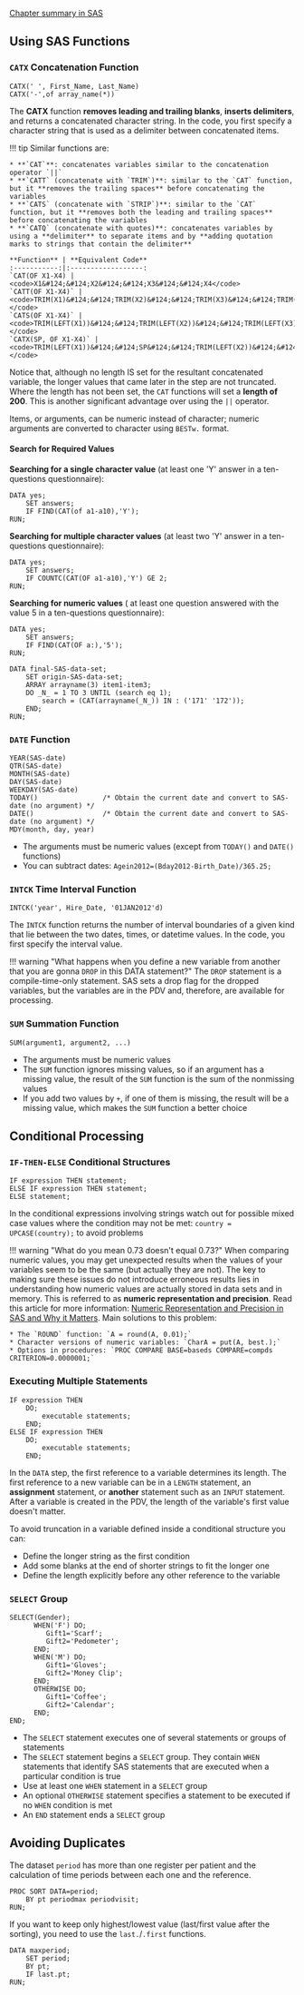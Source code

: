 [Chapter summary in SAS](https://support.sas.com/edu/OLTRN/ECPRG193/m421/m421_5_a_sum.htm)

## Using SAS Functions

### `CATX` Concatenation Function

```
CATX(' ', First_Name, Last_Name)
CATX('-',of array_name(*))
```

The **CATX** function **removes leading and trailing blanks**, **inserts delimiters**, and returns a concatenated character string. In the code, you first specify a character string that is used as a delimiter between concatenated items.

!!! tip
    Similar functions are:
    
    * **`CAT`**: concatenates variables similar to the concatenation operator `||` 
    * **`CATT` (concatenate with `TRIM`)**: similar to the `CAT` function, but it **removes the trailing spaces** before concatenating the variables
    * **`CATS` (concatenate with `STRIP`)**: similar to the `CAT` function, but it **removes both the leading and trailing spaces** before concatenating the variables
    * **`CATQ` (concatenate with quotes)**: concatenates variables by using a **delimiter** to separate items and by **adding quotation marks to strings that contain the delimiter**
    
    **Function** | **Equivalent Code**
    :-----------:|:------------------:
    `CAT(OF X1-X4) | <code>X1&#124;&#124;X2&#124;&#124;X3&#124;&#124;X4</code>
    `CATT(OF X1-X4)` | <code>TRIM(X1)&#124;&#124;TRIM(X2)&#124;&#124;TRIM(X3)&#124;&#124;TRIM(X4)</code>
    `CATS(OF X1-X4)` | <code>TRIM(LEFT(X1))&#124;&#124;TRIM(LEFT(X2))&#124;&#124;TRIM(LEFT(X3))&#124;&#124;TRIM(LEFT(X4))</code>
    `CATX(SP, OF X1-X4)` | <code>TRIM(LEFT(X1))&#124;&#124;SP&#124;&#124;TRIM(LEFT(X2))&#124;&#124;SP&#124;&#124;TRIM(LEFT(X3))&#124;&#124;SP&#124;&#124;TRIM(LEFT(X4))</code>
    
Notice that, although no length IS set for the resultant concatenated variable, the longer values that came later in the step are not truncated. Where the length has not been set, the `CAT` functions will set a **length of 200**. This is another significant advantage over using the `||` operator.

Items, or arguments, can be numeric instead of character; numeric arguments are converted to character using `BESTw.` format.

#### Search for Required Values

**Searching for a single character value** (at least one 'Y' answer in a ten-questions questionnaire):
```
DATA yes;
	SET answers;
	IF FIND(CAT(of a1-a10),'Y');
RUN;
```

**Searching for multiple character values** (at least two 'Y' answer in a ten-questions questionnaire):
```
DATA yes;
	SET answers;
	IF COUNTC(CAT(OF a1-a10),'Y') GE 2;
RUN;
```

**Searching for numeric values** ( at least one question answered with the value 5 in a ten-questions questionnaire):
```
DATA yes;
	SET answers;
	IF FIND(CAT(OF a:),'5');
RUN;
```


```
DATA final-SAS-data-set;
	SET origin-SAS-data-set;
	ARRAY arrayname(3) item1-item3;
	DO _N_ = 1 TO 3 UNTIL (search eq 1);
		search = (CAT(arrayname(_N_)) IN : ('171' '172'));
	END;
RUN;
```

### `DATE` Function

```
YEAR(SAS-date)     
QTR(SAS-date)
MONTH(SAS-date)
DAY(SAS-date)
WEEKDAY(SAS-date)
TODAY()                /* Obtain the current date and convert to SAS-date (no argument) */
DATE()                 /* Obtain the current date and convert to SAS-date (no argument) */
MDY(month, day, year)
```

- The arguments must be numeric values (except from `TODAY()` and `DATE()` functions)
- You can subtract dates: `Agein2012=(Bday2012-Birth_Date)/365.25;`

### `INTCK` Time Interval Function

```
INTCK('year', Hire_Date, '01JAN2012'd)
```

The `INTCK` function returns the number of interval boundaries of a given kind that lie between the two dates, times, or datetime values. In the code, you first specify the interval value.


!!! warning "What happens when you define a new variable from another that you are gonna `DROP` in this DATA statement?"
    The `DROP` statement is a compile-time-only statement. SAS sets a drop flag for the dropped variables, but the variables are in the PDV and, therefore, are available for processing.
    
### `SUM` Summation Function

```
SUM(argument1, argument2, ...)
```

- The arguments must be numeric values
- The `SUM` function ignores missing values, so if an argument has a missing value, the result of the `SUM` function is the sum of the nonmissing values
- If you add two values by `+`, if one of them is missing, the result will be a missing value, which makes the `SUM` function a better choice

## Conditional Processing

### `IF-THEN-ELSE` Conditional Structures

```
IF expression THEN statement;
ELSE IF expression THEN statement;
ELSE statement;
```

In the conditional expressions involving strings watch out for possible mixed case values where the condition may not be met:  `country = UPCASE(country);` to avoid problems

!!! warning "What do you mean 0.73 doesn't equal 0.73?"
    When comparing numeric values, you may get unexpected results when the values of your variables seem to be the same (but actually they are not). The key to making sure these issues do not introduce erroneous results lies in understanding how numeric values are actually stored in data sets and in memory. This is referred to as **numeric representation and precision**. Read this article for more information: [Numeric Representation and Precision in SAS and Why it Matters](https://www.pharmasug.org/proceedings/2014/CC/PharmaSUG-2014-CC50.pdf).
    Main solutions to this problem:
    
    * The `ROUND` function: `A = round(A, 0.01);`
    * Character versions of numeric variables: `CharA = put(A, best.);`
    * Options in procedures: `PROC COMPARE BASE=baseds COMPARE=compds CRITERION=0.0000001;`

### Executing Multiple Statements

```
IF expression THEN
    DO;
        executable statements;
    END;
ELSE IF expression THEN
    DO;
        executable statements;
    END;
```
    
In the `DATA` step, the first reference to a variable determines its length. The first reference to a new variable can be in a `LENGTH` statement, an **assignment** statement, or **another** statement such as an `INPUT` statement. After a variable is created in the PDV, the length of the variable's first value doesn't matter. 

To avoid truncation in a variable defined inside a conditional structure you can:

- Define the longer string as the first condition
- Add some blanks at the end of shorter strings to fit the longer one
- Define the length explicitly before any other reference to the variable

### `SELECT` Group

```
SELECT(Gender);
      WHEN('F') DO;
         Gift1='Scarf';
         Gift2='Pedometer';
      END;
      WHEN('M') DO;
         Gift1='Gloves';
         Gift2='Money Clip';
      END;
      OTHERWISE DO;
         Gift1='Coffee';
         Gift2='Calendar';
      END;
END;
```

- The `SELECT` statement executes one of several statements or groups of statements
- The `SELECT` statement begins a `SELECT` group. They contain `WHEN` statements that identify SAS statements that are executed when a particular condition is true
- Use at least one `WHEN` statement in a `SELECT` group
- An optional `OTHERWISE` statement specifies a statement to be executed if no `WHEN` condition is met
- An `END` statement ends a `SELECT` group

## Avoiding Duplicates

The dataset `period` has more than one register per patient and the calculation of time periods between each one and the reference.
```
PROC SORT DATA=period;
	BY pt periodmax periodvisit;
RUN;
```

If you want to keep only highest/lowest value (last/first value after the sorting), you need to use the `last.`/`.first` functions.
```
DATA maxperiod;
	SET period;
	BY pt;
	IF last.pt;
RUN;
```
